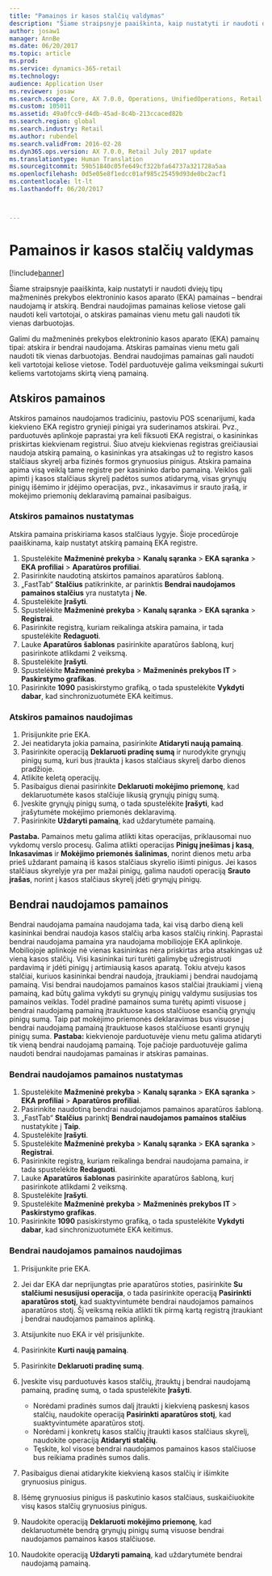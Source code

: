 ```yaml
---
title: "Pamainos ir kasos stalčių valdymas"
description: "Šiame straipsnyje paaiškinta, kaip nustatyti ir naudoti dviejų tipų mažmeninės prekybos elektroninio kasos aparato (EKA) pamainas – bendrai naudojamą ir atskirą. Bendrai naudojimas pamainas keliose vietose gali naudoti keli vartotojai, o atskiras pamainas vienu metu gali naudoti tik vienas darbuotojas."
author: josaw1
manager: AnnBe
ms.date: 06/20/2017
ms.topic: article
ms.prod: 
ms.service: dynamics-365-retail
ms.technology: 
audience: Application User
ms.reviewer: josaw
ms.search.scope: Core, AX 7.0.0, Operations, UnifiedOperations, Retail
ms.custom: 105011
ms.assetid: 49a0fcc9-d4db-45ad-8c4b-213ccaced82b
ms.search.region: global
ms.search.industry: Retail
ms.author: rubendel
ms.search.validFrom: 2016-02-28
ms.dyn365.ops.version: AX 7.0.0, Retail July 2017 update
ms.translationtype: Human Translation
ms.sourcegitcommit: 59b51840c05fe649cf322bfa64737a321728a5aa
ms.openlocfilehash: 0d5e05e8f1edcc01af985c25459d93de0bc2acf1
ms.contentlocale: lt-lt
ms.lasthandoff: 06/20/2017



---
```


# <a name="shift-and-cash-drawer-management"></a>Pamainos ir kasos stalčių valdymas

[!include[banner](includes/banner.md)]


Šiame straipsnyje paaiškinta, kaip nustatyti ir naudoti dviejų tipų mažmeninės prekybos elektroninio kasos aparato (EKA) pamainas – bendrai naudojamą ir atskirą. Bendrai naudojimas pamainas keliose vietose gali naudoti keli vartotojai, o atskiras pamainas vienu metu gali naudoti tik vienas darbuotojas.

Galimi du mažmeninės prekybos elektroninio kasos aparato (EKA) pamainų tipai: atskira ir bendrai naudojama. Atskiras pamainas vienu metu gali naudoti tik vienas darbuotojas. Bendrai naudojimas pamainas gali naudoti keli vartotojai keliose vietose. Todėl parduotuvėje galima veiksmingai sukurti keliems vartotojams skirtą vieną pamainą.

## <a name="standalone-shifts"></a>Atskiros pamainos
Atskiros pamainos naudojamos tradiciniu, pastoviu POS scenarijumi, kada kiekvieno EKA registro grynieji pinigai yra suderinamos atskirai. Pvz., parduotuvės aplinkoje paprastai yra keli fiksuoti EKA registrai, o kasininkas priskirtas kiekvienam registrui. Šiuo atveju kiekvienas registras greičiausiai naudoja atskirą pamainą, o kasininkas yra atsakingas už to registro kasos stalčiaus skyrelį arba fizinės formos grynuosius pinigus. Atskira pamaina apima visą veiklą tame registre per kasininko darbo pamainą. Veiklos gali apimti į kasos stalčiaus skyrelį padėtos sumos atidarymą, visas grynųjų pinigų išėmimo ir įdėjimo operacijas, pvz., inkasavimus ir srauto įrašą, ir mokėjimo priemonių deklaravimą pamainai pasibaigus.

### <a name="set-up-a-stand-alone-shift"></a>Atskiros pamainos nustatymas

Atskira pamaina priskiriama kasos stalčiaus lygyje. Šioje procedūroje paaiškinama, kaip nustatyt atskirą pamainą EKA registre.

1.  Spustelėkite **Mažmeninė prekyba** &gt; **Kanalų sąranka** &gt; **EKA sąranka** &gt; **EKA profiliai** &gt; **Aparatūros profiliai**.
2.  Pasirinkite naudotiną atskirtos pamainos aparatūros šabloną.
3.  „FastTab“ **Stalčius** patikrinkite, ar parinktis **Bendrai naudojamos pamainos stalčius** yra nustatyta į **Ne**.
4.  Spustelėkite **Įrašyti**.
5.  Spustelėkite **Mažmeninė prekyba** &gt; **Kanalų sąranka** &gt; **EKA sąranka** &gt; **Registrai**.
6.  Pasirinkite registrą, kuriam reikalinga atskira pamaina, ir tada spustelėkite **Redaguoti**.
7.  Lauke **Aparatūros šablonas** pasirinkite aparatūros šabloną, kurį pasirinkote atlikdami 2 veiksmą.
8.  Spustelėkite **Įrašyti**.
9.  Spustelėkite **Mažmeninė prekyba** &gt; **Mažmeninės prekybos IT** &gt; **Paskirstymo grafikas**.
10. Pasirinkite **1090** pasiskirstymo grafiką, o tada spustelėkite **Vykdyti dabar**, kad sinchronizuotumėte EKA keitimus.

### <a name="use-a-stand-alone-shift"></a>Atskiros pamainos naudojimas

1.  Prisijunkite prie EKA.
2.  Jei neatidaryta jokia pamaina, pasirinkite **Atidaryti naują pamainą**.
3.  Pasirinkite operaciją **Deklaruoti pradinę sumą** ir nurodykite grynųjų pinigų sumą, kuri bus įtraukta į kasos stalčiaus skyrelį darbo dienos pradžioje.
4.  Atlikite keletą operacijų.
5.  Pasibaigus dienai pasirinkite **Deklaruoti mokėjimo priemonę**, kad deklaruotumėte kasos stalčiuje likusią grynųjų pinigų sumą.
6.  Įveskite grynųjų pinigų sumą, o tada spustelėkite **Įrašyti**, kad įrašytumėte mokėjimo priemonės deklaravimą.
7.  Pasirinkite **Uždaryti pamainą**, kad uždarytumėte pamainą.

**Pastaba.** Pamainos metu galima atlikti kitas operacijas, priklausomai nuo vykdomų verslo procesų. Galima atlikti operacijas **Pinigų įnešimas į kasą**, **Inkasavimas** ir **Mokėjimo priemonės šalinimas**, norint dienos metu arba prieš uždarant pamainą iš kasos stalčiaus skyrelio išimti pinigus. Jei kasos stalčiaus skyrelyje yra per mažai pinigų, galima naudoti operaciją **Srauto įrašas**, norint į kasos stalčiaus skyrelį įdėti grynųjų pinigų.

## <a name="shared-shifts"></a>Bendrai naudojamos pamainos
Bendrai naudojama pamaina naudojama tada, kai visą darbo dieną keli kasininkai bendrai naudoja kasos stalčių arba kasos stalčių rinkinį. Paprastai bendrai naudojama pamaina yra naudojama mobiliojoje EKA aplinkoje. Mobiliojoje aplinkoje nė vienas kasininkas nėra priskirtas arba atsakingas už vieną kasos stalčių. Visi kasininkai turi turėti galimybę užregistruoti pardavimą ir įdėti pinigų į artimiausią kasos aparatą. Tokiu atveju kasos stalčiai, kuriuos kasininkai bendrai naudoja, įtraukiami į bendrai naudojamą pamainą. Visi bendrai naudojamos pamainos kasos stalčiai įtraukiami į vieną pamainą, kad būtų galima vykdyti su grynųjų pinigų valdymu susijusias tos pamainos veiklas. Todėl pradinė pamainos suma turėtų apimti visuose į bendrai naudojamą pamainą įtrauktuose kasos stalčiuose esančią grynųjų pinigų sumą. Taip pat mokėjimo priemonės deklaravimas bus visuose į bendrai naudojamą pamainą įtrauktuose kasos stalčiuose esanti grynųjų pinigų suma. **Pastaba:** kiekvienoje parduotuvėje vienu metu galima atidaryti tik vieną bendrai naudojamą pamainą. Toje pačioje parduotuvėje galima naudoti bendrai naudojamas pamainas ir atskiras pamainas.

### <a name="set-up-a-shared-shift"></a>Bendrai naudojamos pamainos nustatymas

1.  Spustelėkite **Mažmeninė prekyba** &gt; **Kanalų sąranka** &gt; **EKA sąranka** &gt; **EKA profiliai** &gt; **Aparatūros profiliai**.
2.  Pasirinkite naudotiną bendrai naudojamos pamainos aparatūros šabloną.
3.  „FastTab“ **Stalčius** parinktį **Bendrai naudojamos pamainos stalčius** nustatykite į **Taip**.
4.  Spustelėkite **Įrašyti**.
5.  Spustelėkite **Mažmeninė prekyba** &gt; **Kanalų sąranka** &gt; **EKA sąranka** &gt; **Registrai**.
6.  Pasirinkite registrą, kuriam reikalinga bendrai naudojama pamaina, ir tada spustelėkite **Redaguoti**.
7.  Lauke **Aparatūros šablonas** pasirinkite aparatūros šabloną, kurį pasirinkote atlikdami 2 veiksmą.
8.  Spustelėkite **Įrašyti**.
9.  Spustelėkite **Mažmeninė prekyba** &gt; **Mažmeninės prekybos IT** &gt; **Paskirstymo grafikas**.
10. Pasirinkite **1090** pasiskirstymo grafiką, o tada spustelėkite **Vykdyti dabar**, kad sinchronizuotumėte EKA keitimus.

### <a name="use-a-shared-shift"></a>Bendrai naudojamos pamainos naudojimas

1.  Prisijunkite prie EKA.
2.  Jei dar EKA dar neprijungtas prie aparatūros stoties, pasirinkite **Su stalčiumi nesusijusi operacija**, o tada pasirinkite operaciją **Pasirinkti aparatūros stotį**, kad suaktyvintumėte bendrai naudojamos pamainos aparatūros stotį. Šį veiksmą reikia atlikti tik pirmą kartą registrą įtraukiant į bendrai naudojamos pamainos aplinką.
3.  Atsijunkite nuo EKA ir vėl prisijunkite.
4.  Pasirinkite **Kurti naują pamainą**.
5.  Pasirinkite **Deklaruoti pradinę sumą**.
6.  Įveskite visų parduotuvės kasos stalčių, įtrauktų į bendrai naudojamą pamainą, pradinę sumą, o tada spustelėkite **Įrašyti**.
    -   Norėdami pradinės sumos dalį įtraukti į kiekvieną paskesnį kasos stalčių, naudokite operaciją **Pasirinkti aparatūros stotį**, kad suaktyvintumėte aparatūros stotį.
    -   Norėdami į konkretų kasos stalčių įtraukti kasos stalčiaus skyrelį, naudokite operaciją **Atidaryti stalčių**.
    -   Tęskite, kol visose bendrai naudojamos pamainos kasos stalčiuose bus reikiama pradinės sumos dalis.

7.  Pasibaigus dienai atidarykite kiekvieną kasos stalčių ir išimkite grynuosius pinigus.
8.  Išėmę grynuosius pinigus iš paskutinio kasos stalčiaus, suskaičiuokite visų kasos stalčių grynuosius pinigus.
9.  Naudokite operaciją **Deklaruoti mokėjimo priemonę**, kad deklaruotumėte bendrą grynųjų pinigų sumą visuose bendrai naudojamos pamainos kasos stalčiuose.
10. Naudokite operaciją **Uždaryti pamainą**, kad uždarytumėte bendrai naudojamą pamainą.





